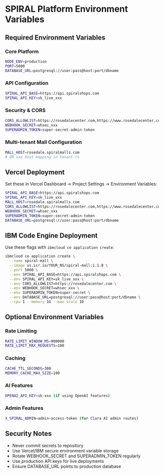 # SPIRAL Platform Environment Variables

## Required Environment Variables

### Core Platform
```bash
NODE_ENV=production
PORT=5000
DATABASE_URL=postgresql://user:pass@host:port/dbname
```

### API Configuration
```bash
SPIRAL_API_BASE=https://api.spiralshops.com
SPIRAL_API_KEY=sk_live_xxx
```

### Security & CORS
```bash
CORS_ALLOWLIST=https://rosedalecenter.com,https://www.rosedalecenter.com
WEBHOOK_SECRET=whsec_xxx
SUPERADMIN_TOKEN=super-secret-admin-token
```

### Multi-tenant Mall Configuration
```bash
MALL_HOST=rosedale.spiralmalls.com
# OR use host mapping in tenant.ts
```

## Vercel Deployment

Set these in Vercel Dashboard → Project Settings → Environment Variables:

```bash
SPIRAL_API_BASE=https://api.spiralshops.com
SPIRAL_API_KEY=sk_live_xxx
MALL_HOST=rosedale.spiralmalls.com
CORS_ALLOWLIST=https://rosedalecenter.com,https://www.rosedalecenter.com
WEBHOOK_SECRET=whsec_xxx
SUPERADMIN_TOKEN=super-secret-admin-token
DATABASE_URL=postgresql://user:pass@host:port/dbname
```

## IBM Code Engine Deployment

Use these flags with `ibmcloud ce application create`:

```bash
ibmcloud ce application create \
  --name spiral-mall \
  --image us.icr.io/YOUR_NS/spiral-mall:1.1.0 \
  --port 5000 \
  --env SPIRAL_API_BASE=https://api.spiralshops.com \
  --env SPIRAL_API_KEY=sk_live_xxx \
  --env CORS_ALLOWLIST=https://rosedalecenter.com \
  --env WEBHOOK_SECRET=whsec_xxx \
  --env SUPERADMIN_TOKEN=super-secret \
  --env DATABASE_URL=postgresql://user:pass@host:port/dbname \
  --cpu 1 --memory 1G --max-scale 10
```

## Optional Environment Variables

### Rate Limiting
```bash
RATE_LIMIT_WINDOW_MS=900000
RATE_LIMIT_MAX_REQUESTS=100
```

### Caching
```bash
CACHE_TTL_SECONDS=300
MEMORY_CACHE_MAX_SIZE=100
```

### AI Features
```bash
OPENAI_API_KEY=sk-xxx (if using OpenAI features)
```

### Admin Features
```bash
X_SPIRAL_ADMIN=admin-access-token (for Clara AI admin routes)
```

## Security Notes

- Never commit secrets to repository
- Use Vercel/IBM secure environment variable storage
- Rotate WEBHOOK_SECRET and SUPERADMIN_TOKEN regularly
- Use production API keys for live deployments
- Ensure DATABASE_URL points to production database